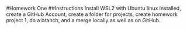 #Homework One
##Instructions
Install WSL2 with Ubuntu linux installed, create a GitHub Account, create a folder for projects, create homework project 1, do a branch, and a merge locally as well as on GitHub.
